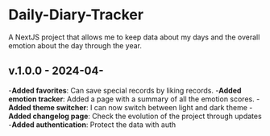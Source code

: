 # Daily-Diary-Tracker

A NextJS project that allows me to keep data about my days and the overall emotion about the day through the year.

## v.1.0.0 - 2024-04-

-**Added favorites**: Can save special records by liking records.
-**Added emotion tracker**: Added a page with a summary of all the emotion scores.
-**Added theme switcher**: I can now switch between light and dark theme
-**Added changelog page**: Check the evolution of the project through updates
-**Added authentication**: Protect the data with auth